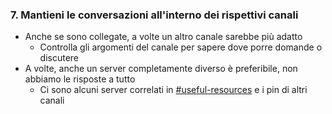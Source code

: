 ### 7. Mantieni le conversazioni all'interno dei rispettivi canali

- Anche se sono collegate, a volte un altro canale sarebbe più adatto
    - Controlla gli argomenti del canale per sapere dove porre domande o discutere
- A volte, anche un server completamente diverso è preferibile, non abbiamo le risposte a tutto
    - Ci sono alcuni server correlati in [#useful-resources](https://discord.com/channels/283769550611152897/638041441079263283) e i pin di altri canali
